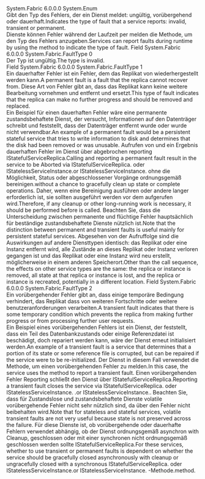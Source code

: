 <Type Name="FaultType" FullName="System.Fabric.FaultType">
  <TypeSignature Language="C#" Value="public enum FaultType" />
  <TypeSignature Language="ILAsm" Value=".class public auto ansi sealed FaultType extends System.Enum" />
  <TypeSignature Language="DocId" Value="T:System.Fabric.FaultType" />
  <TypeSignature Language="VB.NET" Value="Public Enum FaultType" />
  <TypeSignature Language="F#" Value="type FaultType = " />
  <AssemblyInfo>
    <AssemblyName>System.Fabric</AssemblyName>
    <AssemblyVersion>6.0.0.0</AssemblyVersion>
  </AssemblyInfo>
  <Base>
    <BaseTypeName>System.Enum</BaseTypeName>
  </Base>
  <Docs>
    <summary>
      <para><span data-ttu-id="dacd9-101">Gibt den Typ des Fehlers, der ein Dienst meldet: ungültig, vorübergehend oder dauerhaft.</span><span class="sxs-lookup"><span data-stu-id="dacd9-101">Indicates the type of fault that a service reports: invalid, transient or permanent.</span></span> </para>
    </summary>
    <remarks>
      <para><span data-ttu-id="dacd9-102">Dienste können Fehler während der Laufzeit per melden die <see cref="M:System.Fabric.IServicePartition.ReportFault(System.Fabric.FaultType)" /> Methode, um den Typ des Fehlers anzugeben.</span><span class="sxs-lookup"><span data-stu-id="dacd9-102">Services can report faults during runtime by using the <see cref="M:System.Fabric.IServicePartition.ReportFault(System.Fabric.FaultType)" /> method to indicate the type of fault.</span></span></para>
    </remarks>
  </Docs>
  <Members>
    <Member MemberName="Invalid">
      <MemberSignature Language="C#" Value="Invalid" />
      <MemberSignature Language="ILAsm" Value=".field public static literal valuetype System.Fabric.FaultType Invalid = int32(0)" />
      <MemberSignature Language="DocId" Value="F:System.Fabric.FaultType.Invalid" />
      <MemberSignature Language="VB.NET" Value="Invalid" />
      <MemberSignature Language="F#" Value="Invalid = 0" Usage="System.Fabric.FaultType.Invalid" />
      <MemberType>Field</MemberType>
      <AssemblyInfo>
        <AssemblyName>System.Fabric</AssemblyName>
        <AssemblyVersion>6.0.0.0</AssemblyVersion>
      </AssemblyInfo>
      <ReturnValue>
        <ReturnType>System.Fabric.FaultType</ReturnType>
      </ReturnValue>
      <MemberValue>0</MemberValue>
      <Docs>
        <summary>
          <para><span data-ttu-id="dacd9-103">Der Typ ist ungültig.</span><span class="sxs-lookup"><span data-stu-id="dacd9-103">The type is invalid.</span></span></para>
        </summary>
      </Docs>
    </Member>
    <Member MemberName="Permanent">
      <MemberSignature Language="C#" Value="Permanent" />
      <MemberSignature Language="ILAsm" Value=".field public static literal valuetype System.Fabric.FaultType Permanent = int32(1)" />
      <MemberSignature Language="DocId" Value="F:System.Fabric.FaultType.Permanent" />
      <MemberSignature Language="VB.NET" Value="Permanent" />
      <MemberSignature Language="F#" Value="Permanent = 1" Usage="System.Fabric.FaultType.Permanent" />
      <MemberType>Field</MemberType>
      <AssemblyInfo>
        <AssemblyName>System.Fabric</AssemblyName>
        <AssemblyVersion>6.0.0.0</AssemblyVersion>
      </AssemblyInfo>
      <ReturnValue>
        <ReturnType>System.Fabric.FaultType</ReturnType>
      </ReturnValue>
      <MemberValue>1</MemberValue>
      <Docs>
        <summary>
          <para><span data-ttu-id="dacd9-104">Ein dauerhafter Fehler ist ein Fehler, dem das Replikat von wiederhergestellt werden kann.</span><span class="sxs-lookup"><span data-stu-id="dacd9-104">A permanent fault is a fault that the replica cannot recover from.</span></span> <span data-ttu-id="dacd9-105">Diese Art von Fehler gibt an, dass das Replikat kann keine weitere Bearbeitung vornehmen und entfernt und ersetzt.</span><span class="sxs-lookup"><span data-stu-id="dacd9-105">This type of fault indicates that the replica can make no further progress and should be removed and replaced.</span></span> </para>
        </summary>
        <remarks>
          <para><span data-ttu-id="dacd9-106">Ein Beispiel für einen dauerhaften Fehler wäre eine permanente zustandsbehaftete Dienst, der versucht, Informationen auf den Datenträger schreibt und feststellt, dass der Datenträger entfernt wurde oder wurde nicht verwendbar.</span><span class="sxs-lookup"><span data-stu-id="dacd9-106">An example of a permanent fault would be a persistent stateful service that tries to write information to disk and determines that the disk had been removed or was unusable.</span></span> <span data-ttu-id="dacd9-107">Aufrufen von <see cref="M:System.Fabric.IServicePartition.ReportFault(System.Fabric.FaultType)" /> und ein Ergebnis dauerhaften Fehler im Dienst über abgebrochen reporting <languageKeyword>IStatefulServiceReplica.</languageKeyword><see cref="M:System.Fabric.IStatefulServiceReplica.Abort" /></span><span class="sxs-lookup"><span data-stu-id="dacd9-107">Calling <see cref="M:System.Fabric.IServicePartition.ReportFault(System.Fabric.FaultType)" /> and reporting a permanent fault result in the service to be Aborted via <languageKeyword>IStatefulServiceReplica.</languageKeyword><see cref="M:System.Fabric.IStatefulServiceReplica.Abort" /></span></span> <span data-ttu-id="dacd9-108">oder <languageKeyword>IStatelessServiceInstance.</languageKeyword><see cref="M:System.Fabric.IStatelessServiceInstance.Abort" /></span><span class="sxs-lookup"><span data-stu-id="dacd9-108">or <languageKeyword>IStatelessServiceInstance.</languageKeyword><see cref="M:System.Fabric.IStatelessServiceInstance.Abort" /></span></span> <span data-ttu-id="dacd9-109">ohne die Möglichkeit, Status oder abgeschlossener Vorgänge ordnungsgemäß bereinigen.</span><span class="sxs-lookup"><span data-stu-id="dacd9-109">without a chance to gracefully clean up state or complete operations.</span></span> <span data-ttu-id="dacd9-110">Daher, wenn eine Bereinigung ausführen oder andere langer erforderlich ist, sie sollten ausgeführt werden vor dem <see cref="M:System.Fabric.IServicePartition.ReportFault(System.Fabric.FaultType)" /> aufgerufen wird.</span><span class="sxs-lookup"><span data-stu-id="dacd9-110">Therefore, if any cleanup or other long-running work is necessary, it should be performed before <see cref="M:System.Fabric.IServicePartition.ReportFault(System.Fabric.FaultType)" /> is called.</span></span> <span data-ttu-id="dacd9-111">Beachten Sie, dass die Unterscheidung zwischen permanente und flüchtige Fehler hauptsächlich für beständige zustandsbehaftete Dienste nützlich ist.</span><span class="sxs-lookup"><span data-stu-id="dacd9-111">Note that the distinction between permanent and transient faults is useful mainly for persistent stateful services.</span></span> <span data-ttu-id="dacd9-112">Abgesehen von der Aufruffolge sind die Auswirkungen auf andere Diensttypen identisch: das Replikat oder eine Instanz entfernt wird, alle Zustände an dieses Replikat oder Instanz verloren gegangen ist und das Replikat oder eine Instanz wird neu erstellt, möglicherweise in einem anderen Speicherort.</span><span class="sxs-lookup"><span data-stu-id="dacd9-112">Other than the call sequence, the effects on other service types are the same: the replica or instance is removed, all state at that replica or instance is lost, and the replica or instance is recreated, potentially in a different location.</span></span></para>
        </remarks>
      </Docs>
    </Member>
    <Member MemberName="Transient">
      <MemberSignature Language="C#" Value="Transient" />
      <MemberSignature Language="ILAsm" Value=".field public static literal valuetype System.Fabric.FaultType Transient = int32(2)" />
      <MemberSignature Language="DocId" Value="F:System.Fabric.FaultType.Transient" />
      <MemberSignature Language="VB.NET" Value="Transient" />
      <MemberSignature Language="F#" Value="Transient = 2" Usage="System.Fabric.FaultType.Transient" />
      <MemberType>Field</MemberType>
      <AssemblyInfo>
        <AssemblyName>System.Fabric</AssemblyName>
        <AssemblyVersion>6.0.0.0</AssemblyVersion>
      </AssemblyInfo>
      <ReturnValue>
        <ReturnType>System.Fabric.FaultType</ReturnType>
      </ReturnValue>
      <MemberValue>2</MemberValue>
      <Docs>
        <summary>
          <para><span data-ttu-id="dacd9-113">Ein vorübergehender Fehler gibt an, dass einige temporäre Bedingung verhindert, das Replikat dass von weiteren Fortschritte oder weitere benutzeranforderungen verarbeiten.</span><span class="sxs-lookup"><span data-stu-id="dacd9-113">A transient fault indicates that there is some temporary condition which prevents the replica from making further progress or from processing further user requests.</span></span> </para>
        </summary>
        <remarks>
          <para><span data-ttu-id="dacd9-114">Ein Beispiel eines vorübergehenden Fehlers ist ein Dienst, der feststellt, dass ein Teil des Datenbankzustands oder einige Referenzdatei ist beschädigt, doch repariert werden kann, wäre der Dienst erneut initialisiert werden.</span><span class="sxs-lookup"><span data-stu-id="dacd9-114">An example of a transient fault is a service that determines that a portion of its state or some reference file is corrupted, but can be repaired if the service were to be re-initialized.</span></span> <span data-ttu-id="dacd9-115">Der Dienst in diesem Fall verwendet die <see cref="M:System.Fabric.IServicePartition.ReportFault(System.Fabric.FaultType)" /> Methode, um einen vorübergehenden Fehler zu melden.</span><span class="sxs-lookup"><span data-stu-id="dacd9-115">In this case, the service uses the <see cref="M:System.Fabric.IServicePartition.ReportFault(System.Fabric.FaultType)" /> method to report a transient fault.</span></span> <span data-ttu-id="dacd9-116">Einen vorübergehenden Fehler Reporting schließt den Dienst über <languageKeyword>IStatefulServiceReplica.</languageKeyword><see cref="M:System.Fabric.IStatefulServiceReplica.CloseAsync(System.Threading.CancellationToken)" /></span><span class="sxs-lookup"><span data-stu-id="dacd9-116">Reporting a transient fault closes the service via <languageKeyword>IStatefulServiceReplica.</languageKeyword><see cref="M:System.Fabric.IStatefulServiceReplica.CloseAsync(System.Threading.CancellationToken)" /></span></span> <span data-ttu-id="dacd9-117">oder <languageKeyword>IStatelessServiceInstance.</languageKeyword> <see cref="M:System.Fabric.IStatelessServiceInstance.CloseAsync(System.Threading.CancellationToken)" />.</span><span class="sxs-lookup"><span data-stu-id="dacd9-117">or <languageKeyword>IStatelessServiceInstance.</languageKeyword><see cref="M:System.Fabric.IStatelessServiceInstance.CloseAsync(System.Threading.CancellationToken)" />.</span></span> <span data-ttu-id="dacd9-118">Beachten Sie, dass für Zustandslose und zustandsbehaftete Dienste volatile vorübergehende Fehler nicht sehr nützlich sind, da über den Fehler nicht beibehalten wird.</span><span class="sxs-lookup"><span data-stu-id="dacd9-118">Note that for stateless and stateful services, volatile transient faults are not very useful because state is not preserved across the failure.</span></span> <span data-ttu-id="dacd9-119">Für diese Dienste ist, ob vorübergehende oder dauerhafte Fehlern verwendet abhängig, ob der Dienst ordnungsgemäß asynchron with Cleanup, geschlossen oder mit einer synchronen nicht ordnungsgemäß geschlossen werden sollte <languageKeyword>IStatefulServiceReplica.</languageKeyword><see cref="M:System.Fabric.IStatefulServiceReplica.Abort" /></span><span class="sxs-lookup"><span data-stu-id="dacd9-119">For these services, whether to use transient or permanent faults is dependent on whether the service should be gracefully closed asynchronously with cleanup or ungracefully closed with a synchronous <languageKeyword>IStatefulServiceReplica.</languageKeyword><see cref="M:System.Fabric.IStatefulServiceReplica.Abort" /></span></span> <span data-ttu-id="dacd9-120">oder <languageKeyword>IStatelessServiceInstance.</languageKeyword><see cref="M:System.Fabric.IStatelessServiceInstance.Abort" /></span><span class="sxs-lookup"><span data-stu-id="dacd9-120">or <languageKeyword>IStatelessServiceInstance.</languageKeyword><see cref="M:System.Fabric.IStatelessServiceInstance.Abort" /></span></span> <span data-ttu-id="dacd9-121">-Methode.</span><span class="sxs-lookup"><span data-stu-id="dacd9-121">method.</span></span></para>
        </remarks>
      </Docs>
    </Member>
  </Members>
</Type>